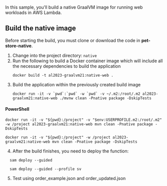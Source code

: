 In this sample, you'll build a native GraalVM image for running web workloads in AWS Lambda.



## Build the native image

Before starting the build, you must clone or download the code in **pet-store-native**.

1. Change into the project directory: `native`
2. Run the following to build a Docker container image which will include all the necessary dependencies to build the application 
   ```
   docker build -t al2023-graalvm21:native-web .
   ```
3. Build the application within the previously created build image
   ```
   docker run -it -v `pwd`:`pwd` -w `pwd` -v ~/.m2:/root/.m2 al2023-graalvm21:native-web ./mvnw clean -Pnative package -DskipTests
   ```



####  PowerShell
```
docker run -it -v "${pwd}:/project" -v "$env:USERPROFILE.m2:/root/.m2" -w /project al2023-graalvm21:native-web mvn clean -Pnative package -DskipTests

docker run -it -v "${pwd}:/project" -w /project al2023-graalvm21:native-web mvn clean -Pnative package -DskipTests

```


4. After the build finishes, you need to deploy the function:
 ```
   sam deploy --guided
   
   sam deploy --guided --profile sv
 ```

5. Test using order_example.json and order_updated.json

